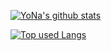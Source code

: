 

<!--
**yoji-nakamura/yoji-nakamura** is a ✨ _special_ ✨ repository because its `README.md` (this file) appears on your GitHub profile.

Here are some ideas to get you started:

- 🔭 I’m currently working on ...
- 🌱 I’m currently learning ...
- 👯 I’m looking to collaborate on ...
- 🤔 I’m looking for help with ...
- 💬 Ask me about ...
- 📫 How to reach me: ...
- 😄 Pronouns: ...
- ⚡ Fun fact: ...
-->
<!-- リポジトリステータス -->
[![YoNa's github stats](https://github-readme-stats.vercel.app/api?username=yoji-nakamura&hide=contribs&count_private=true&show_icons=true&theme=tokyonight)](https://github.com/yoji-nakamura/)

<!-- ソースコード統計 -->
[![Top used Langs](https://github-readme-stats.vercel.app/api/top-langs/?username=yoji-nakamura&layout=compact&theme=tokyonight)](https://github.com/yoji-nakamura/)


